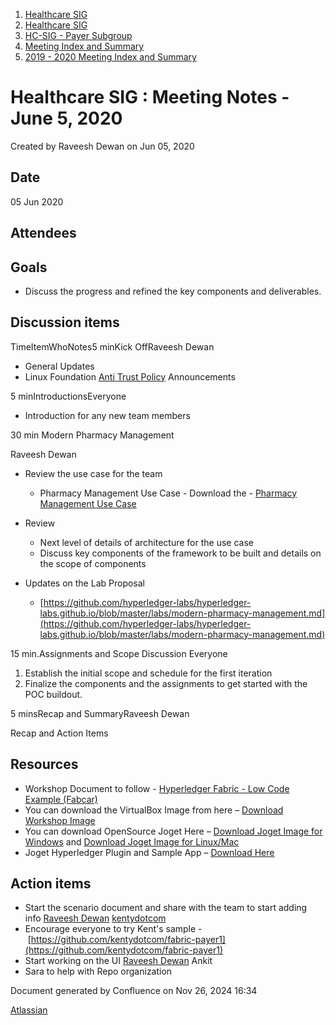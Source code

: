 1. [Healthcare SIG](index.html)
2. [Healthcare SIG](Healthcare-SIG_20545573.html)
3. [HC-SIG - Payer Subgroup](HC-SIG---Payer-Subgroup_20545772.html)
4. [Meeting Index and Summary](Meeting-Index-and-Summary_20562097.html)
5. [2019 - 2020 Meeting Index and Summary](2019---2020-Meeting-Index-and-Summary_20562096.html)

# Healthcare SIG : Meeting Notes - June 5, 2020

Created by Raveesh Dewan on Jun 05, 2020

## Date

05 Jun 2020

## Attendees

## Goals

- Discuss the progress and refined the key components and deliverables.

## Discussion items

TimeItemWhoNotes5 minKick OffRaveesh Dewan

- General Updates
- Linux Foundation [Anti Trust Policy](https://www.linuxfoundation.org/antitrust-policy/) Announcements

5 minIntroductionsEveryone

- Introduction for any new team members

30 min Modern Pharmacy Management

Raveesh Dewan

- Review the use case for the team 
  
  - Pharmacy Management Use Case - Download the - [Pharmacy Management Use Case](https://docs.google.com/presentation/d/1v-_1K2pumx4fcFaC62mWn8JEUB9oLmB-/edit#slide=id.p1)
- Review
  
  - Next level of details of architecture for the use case
  - Discuss key components of the framework to be built and details on the scope of components
- Updates on the Lab Proposal
  
  - [https://github.com/hyperledger-labs/hyperledger-labs.github.io/blob/master/labs/modern-pharmacy-management.md](https://github.com/hyperledger-labs/hyperledger-labs.github.io/blob/master/labs/modern-pharmacy-management.md)

15 min.Assignments and Scope Discussion Everyone

1. Establish the initial scope and schedule for the first iteration
2. Finalize the components and the assignments to get started with the POC buildout.

5 minsRecap and SummaryRaveesh Dewan

Recap and Action Items

## Resources

- Workshop Document to follow - [Hyperledger Fabric - Low Code Example (Fabcar)](https://drive.google.com/open?id=16l9Qv4GDYLewC2j4Fz1OoKnSnWFiFaGe)
- You can download the VirtualBox Image from here – [Download Workshop Image](https://drive.google.com/open?id=1fjK8tJdXbhFZ_bRNAWPcZBfgxGTZQKVu)
- You can download OpenSource Joget Here – [Download Joget Image for Windows](https://www.joget.org/downloads/enterprise/joget-enterprise-setup-7.0.2.exe) and [Download Joget Image for Linux/Mac](https://www.joget.org/downloads/enterprise/joget-enterprise-linux-7.0.2.tar.gz)
- Joget Hyperledger Plugin and Sample App – [Download Here](https://dev.joget.org/community/display/KBv6/Blockchain+Hyperledger+Fabric+Plugins)

## Action items

- Start the scenario document and share with the team to start adding info [Raveesh Dewan](https://lf-hyperledger.atlassian.net/wiki/people/70121:649dc451-8286-49a2-9235-8e8961c00c8c?ref=confluence) [kentydotcom](https://lf-hyperledger.atlassian.net/wiki/people/70121:00291719-8c53-44c0-993d-53f6b2c63679?ref=confluence)
- Encourage everyone to try Kent's sample - [https://github.com/kentydotcom/fabric-payer1](https://github.com/kentydotcom/fabric-payer1)
- Start working on the UI [Raveesh Dewan](https://lf-hyperledger.atlassian.net/wiki/people/70121:649dc451-8286-49a2-9235-8e8961c00c8c?ref=confluence) Ankit
- Sara to help with Repo organization

Document generated by Confluence on Nov 26, 2024 16:34

[Atlassian](http://www.atlassian.com/)
